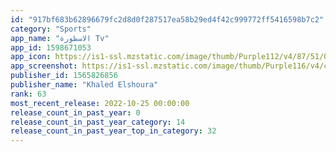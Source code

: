 ```yaml
---
id: "917bf683b62896679fc2d8d0f287517ea58b29ed4f42c999772ff5416598b7c2"
category: "Sports"
app_name: "الاسطورة Tv"
app_id: 1598671053
app_icon: https://is1-ssl.mzstatic.com/image/thumb/Purple112/v4/87/51/02/87510295-4cd0-90d1-23de-44d7e963a7dc/AppIcon-1x_U007emarketing-0-10-0-85-220.png/1024x1024bb.png
app_screenshot: https://is1-ssl.mzstatic.com/image/thumb/Purple116/v4/ce/24/33/ce243392-a808-8ade-b309-5167a071db3d/tns.rdtzrwcl.png/1242x2688bb.png
publisher_id: 1565826856
publisher_name: "Khaled Elshoura"
rank: 63
most_recent_release: 2022-10-25 00:00:00
release_count_in_past_year: 0
release_count_in_past_year_category: 14
release_count_in_past_year_top_in_category: 32
---
```


